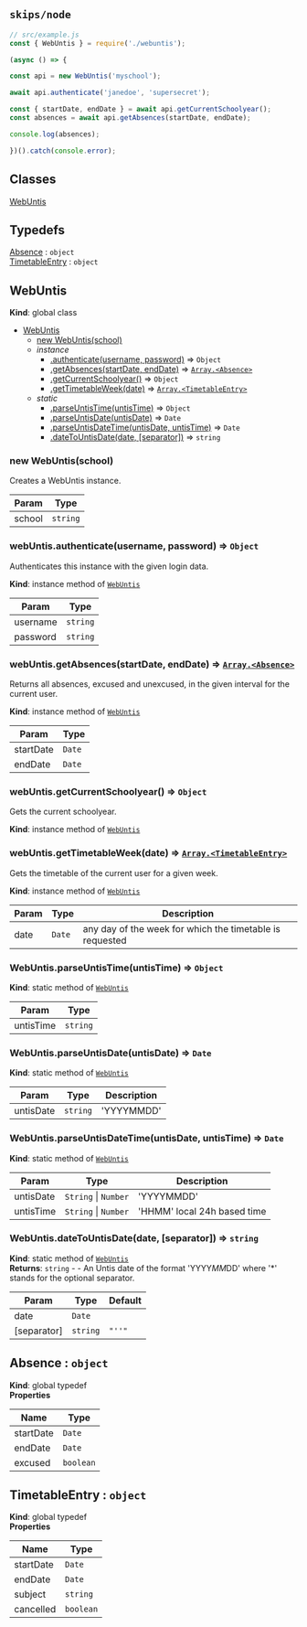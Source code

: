 ## `skips/node`

```javascript
// src/example.js
const { WebUntis } = require('./webuntis');

(async () => {

const api = new WebUntis('myschool');

await api.authenticate('janedoe', 'supersecret');

const { startDate, endDate } = await api.getCurrentSchoolyear();
const absences = await api.getAbsences(startDate, endDate);

console.log(absences);

})().catch(console.error);

```

## Classes

<dl>
<dt><a href="#WebUntis">WebUntis</a></dt>
<dd></dd>
</dl>

## Typedefs

<dl>
<dt><a href="#Absence">Absence</a> : <code>object</code></dt>
<dd></dd>
<dt><a href="#TimetableEntry">TimetableEntry</a> : <code>object</code></dt>
<dd></dd>
</dl>

<a name="WebUntis"></a>

## WebUntis
**Kind**: global class  

* [WebUntis](#WebUntis)
    * [new WebUntis(school)](#new_WebUntis_new)
    * _instance_
        * [.authenticate(username, password)](#WebUntis+authenticate) ⇒ <code>Object</code>
        * [.getAbsences(startDate, endDate)](#WebUntis+getAbsences) ⇒ [<code>Array.&lt;Absence&gt;</code>](#Absence)
        * [.getCurrentSchoolyear()](#WebUntis+getCurrentSchoolyear) ⇒ <code>Object</code>
        * [.getTimetableWeek(date)](#WebUntis+getTimetableWeek) ⇒ [<code>Array.&lt;TimetableEntry&gt;</code>](#TimetableEntry)
    * _static_
        * [.parseUntisTime(untisTime)](#WebUntis.parseUntisTime) ⇒ <code>Object</code>
        * [.parseUntisDate(untisDate)](#WebUntis.parseUntisDate) ⇒ <code>Date</code>
        * [.parseUntisDateTime(untisDate, untisTime)](#WebUntis.parseUntisDateTime) ⇒ <code>Date</code>
        * [.dateToUntisDate(date, [separator])](#WebUntis.dateToUntisDate) ⇒ <code>string</code>

<a name="new_WebUntis_new"></a>

### new WebUntis(school)
Creates a WebUntis instance.


| Param | Type |
| --- | --- |
| school | <code>string</code> | 

<a name="WebUntis+authenticate"></a>

### webUntis.authenticate(username, password) ⇒ <code>Object</code>
Authenticates this instance with the given login data.

**Kind**: instance method of [<code>WebUntis</code>](#WebUntis)  

| Param | Type |
| --- | --- |
| username | <code>string</code> | 
| password | <code>string</code> | 

<a name="WebUntis+getAbsences"></a>

### webUntis.getAbsences(startDate, endDate) ⇒ [<code>Array.&lt;Absence&gt;</code>](#Absence)
Returns all absences, excused and unexcused, in the given interval for 
the current user.

**Kind**: instance method of [<code>WebUntis</code>](#WebUntis)  

| Param | Type |
| --- | --- |
| startDate | <code>Date</code> | 
| endDate | <code>Date</code> | 

<a name="WebUntis+getCurrentSchoolyear"></a>

### webUntis.getCurrentSchoolyear() ⇒ <code>Object</code>
Gets the current schoolyear.

**Kind**: instance method of [<code>WebUntis</code>](#WebUntis)  
<a name="WebUntis+getTimetableWeek"></a>

### webUntis.getTimetableWeek(date) ⇒ [<code>Array.&lt;TimetableEntry&gt;</code>](#TimetableEntry)
Gets the timetable of the current user for a given week.

**Kind**: instance method of [<code>WebUntis</code>](#WebUntis)  

| Param | Type | Description |
| --- | --- | --- |
| date | <code>Date</code> | any day of the week for which the timetable is                      requested |

<a name="WebUntis.parseUntisTime"></a>

### WebUntis.parseUntisTime(untisTime) ⇒ <code>Object</code>
**Kind**: static method of [<code>WebUntis</code>](#WebUntis)  

| Param | Type |
| --- | --- |
| untisTime | <code>string</code> | 

<a name="WebUntis.parseUntisDate"></a>

### WebUntis.parseUntisDate(untisDate) ⇒ <code>Date</code>
**Kind**: static method of [<code>WebUntis</code>](#WebUntis)  

| Param | Type | Description |
| --- | --- | --- |
| untisDate | <code>string</code> | 'YYYYMMDD' |

<a name="WebUntis.parseUntisDateTime"></a>

### WebUntis.parseUntisDateTime(untisDate, untisTime) ⇒ <code>Date</code>
**Kind**: static method of [<code>WebUntis</code>](#WebUntis)  

| Param | Type | Description |
| --- | --- | --- |
| untisDate | <code>String</code> \| <code>Number</code> | 'YYYYMMDD' |
| untisTime | <code>String</code> \| <code>Number</code> | 'HHMM' local 24h based time |

<a name="WebUntis.dateToUntisDate"></a>

### WebUntis.dateToUntisDate(date, [separator]) ⇒ <code>string</code>
**Kind**: static method of [<code>WebUntis</code>](#WebUntis)  
**Returns**: <code>string</code> - - An Untis date of the format 'YYYY*MM*DD' where '*'
stands for the optional separator.  

| Param | Type | Default |
| --- | --- | --- |
| date | <code>Date</code> |  | 
| [separator] | <code>string</code> | <code>&quot;&#x27;&#x27;&quot;</code> | 

<a name="Absence"></a>

## Absence : <code>object</code>
**Kind**: global typedef  
**Properties**

| Name | Type |
| --- | --- |
| startDate | <code>Date</code> | 
| endDate | <code>Date</code> | 
| excused | <code>boolean</code> | 

<a name="TimetableEntry"></a>

## TimetableEntry : <code>object</code>
**Kind**: global typedef  
**Properties**

| Name | Type |
| --- | --- |
| startDate | <code>Date</code> | 
| endDate | <code>Date</code> | 
| subject | <code>string</code> | 
| cancelled | <code>boolean</code> | 


